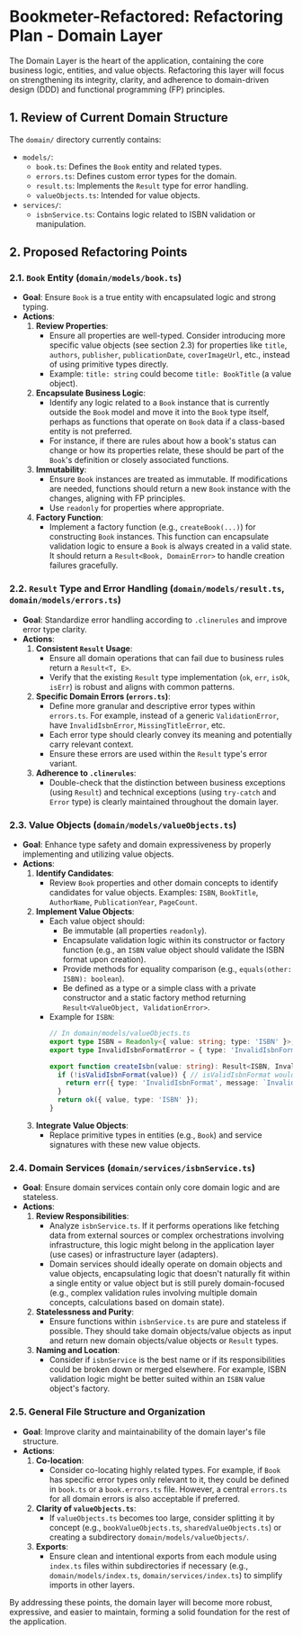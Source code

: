 # Bookmeter-Refactored: Refactoring Plan - Domain Layer

The Domain Layer is the heart of the application, containing the core business logic, entities, and value objects. Refactoring this layer will focus on strengthening its integrity, clarity, and adherence to domain-driven design (DDD) and functional programming (FP) principles.

## 1. Review of Current Domain Structure

The `domain/` directory currently contains:
-   `models/`:
    -   `book.ts`: Defines the `Book` entity and related types.
    -   `errors.ts`: Defines custom error types for the domain.
    -   `result.ts`: Implements the `Result` type for error handling.
    -   `valueObjects.ts`: Intended for value objects.
-   `services/`:
    -   `isbnService.ts`: Contains logic related to ISBN validation or manipulation.

## 2. Proposed Refactoring Points

### 2.1. `Book` Entity (`domain/models/book.ts`)

-   **Goal**: Ensure `Book` is a true entity with encapsulated logic and strong typing.
-   **Actions**:
    1.  **Review Properties**:
        -   Ensure all properties are well-typed. Consider introducing more specific value objects (see section 2.3) for properties like `title`, `authors`, `publisher`, `publicationDate`, `coverImageUrl`, etc., instead of using primitive types directly.
        -   Example: `title: string` could become `title: BookTitle` (a value object).
    2.  **Encapsulate Business Logic**:
        -   Identify any logic related to a `Book` instance that is currently outside the `Book` model and move it into the `Book` type itself, perhaps as functions that operate on `Book` data if a class-based entity is not preferred.
        -   For instance, if there are rules about how a book's status can change or how its properties relate, these should be part of the `Book`'s definition or closely associated functions.
    3.  **Immutability**:
        -   Ensure `Book` instances are treated as immutable. If modifications are needed, functions should return a new `Book` instance with the changes, aligning with FP principles.
        -   Use `readonly` for properties where appropriate.
    4.  **Factory Function**:
        -   Implement a factory function (e.g., `createBook(...)`) for constructing `Book` instances. This function can encapsulate validation logic to ensure a `Book` is always created in a valid state. It should return a `Result<Book, DomainError>` to handle creation failures gracefully.

### 2.2. `Result` Type and Error Handling (`domain/models/result.ts`, `domain/models/errors.ts`)

-   **Goal**: Standardize error handling according to `.clinerules` and improve error type clarity.
-   **Actions**:
    1.  **Consistent `Result` Usage**:
        -   Ensure all domain operations that can fail due to business rules return a `Result<T, E>`.
        -   Verify that the existing `Result` type implementation (`ok`, `err`, `isOk`, `isErr`) is robust and aligns with common patterns.
    2.  **Specific Domain Errors (`errors.ts`)**:
        -   Define more granular and descriptive error types within `errors.ts`. For example, instead of a generic `ValidationError`, have `InvalidIsbnError`, `MissingTitleError`, etc.
        -   Each error type should clearly convey its meaning and potentially carry relevant context.
        -   Ensure these errors are used within the `Result` type's error variant.
    3.  **Adherence to `.clinerules`**:
        -   Double-check that the distinction between business exceptions (using `Result`) and technical exceptions (using `try-catch` and `Error` type) is clearly maintained throughout the domain layer.

### 2.3. Value Objects (`domain/models/valueObjects.ts`)

-   **Goal**: Enhance type safety and domain expressiveness by properly implementing and utilizing value objects.
-   **Actions**:
    1.  **Identify Candidates**:
        -   Review `Book` properties and other domain concepts to identify candidates for value objects. Examples: `ISBN`, `BookTitle`, `AuthorName`, `PublicationYear`, `PageCount`.
    2.  **Implement Value Objects**:
        -   Each value object should:
            -   Be immutable (all properties `readonly`).
            -   Encapsulate validation logic within its constructor or factory function (e.g., an `ISBN` value object should validate the ISBN format upon creation).
            -   Provide methods for equality comparison (e.g., `equals(other: ISBN): boolean`).
            -   Be defined as a type or a simple class with a private constructor and a static factory method returning `Result<ValueObject, ValidationError>`.
        -   Example for `ISBN`:
            ```typescript
            // In domain/models/valueObjects.ts
            export type ISBN = Readonly<{ value: string; type: 'ISBN' }>; // Nominal typing
            export type InvalidIsbnFormatError = { type: 'InvalidIsbnFormat'; message: string };

            export function createIsbn(value: string): Result<ISBN, InvalidIsbnFormatError> {
              if (!isValidIsbnFormat(value)) { // isValidIsbnFormat would be a utility
                return err({ type: 'InvalidIsbnFormat', message: `Invalid ISBN format: ${value}` });
              }
              return ok({ value, type: 'ISBN' });
            }
            ```
    3.  **Integrate Value Objects**:
        -   Replace primitive types in entities (e.g., `Book`) and service signatures with these new value objects.

### 2.4. Domain Services (`domain/services/isbnService.ts`)

-   **Goal**: Ensure domain services contain only core domain logic and are stateless.
-   **Actions**:
    1.  **Review Responsibilities**:
        -   Analyze `isbnService.ts`. If it performs operations like fetching data from external sources or complex orchestrations involving infrastructure, this logic might belong in the application layer (use cases) or infrastructure layer (adapters).
        -   Domain services should ideally operate on domain objects and value objects, encapsulating logic that doesn't naturally fit within a single entity or value object but is still purely domain-focused (e.g., complex validation rules involving multiple domain concepts, calculations based on domain state).
    2.  **Statelessness and Purity**:
        -   Ensure functions within `isbnService.ts` are pure and stateless if possible. They should take domain objects/value objects as input and return new domain objects/value objects or `Result` types.
    3.  **Naming and Location**:
        -   Consider if `isbnService` is the best name or if its responsibilities could be broken down or merged elsewhere. For example, ISBN validation logic might be better suited within an `ISBN` value object's factory.

### 2.5. General File Structure and Organization

-   **Goal**: Improve clarity and maintainability of the domain layer's file structure.
-   **Actions**:
    1.  **Co-location**:
        -   Consider co-locating highly related types. For example, if `Book` has specific error types only relevant to it, they could be defined in `book.ts` or a `book.errors.ts` file. However, a central `errors.ts` for all domain errors is also acceptable if preferred.
    2.  **Clarity of `valueObjects.ts`**:
        -   If `valueObjects.ts` becomes too large, consider splitting it by concept (e.g., `bookValueObjects.ts`, `sharedValueObjects.ts`) or creating a subdirectory `domain/models/valueObjects/`.
    3.  **Exports**:
        -   Ensure clean and intentional exports from each module using `index.ts` files within subdirectories if necessary (e.g., `domain/models/index.ts`, `domain/services/index.ts`) to simplify imports in other layers.

By addressing these points, the domain layer will become more robust, expressive, and easier to maintain, forming a solid foundation for the rest of the application.
